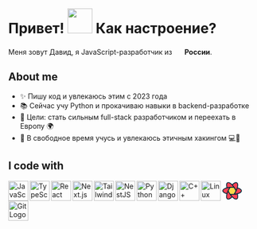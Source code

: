 <h1> Привет! <img src="https://emojis.slackmojis.com/emojis/images/1577305505/7373/hand_wave.gif?1577305505" width="50" /> Как настроение?</h1>
<p> Меня зовут Давид, я JavaScript-разработчик из <img src='https://cdn-icons-png.flaticon.com/512/197/197408.png' width='17' /> <b>России</b>.</p>

## About me

- ✨ Пишу код и увлекаюсь этим с 2023 года
- 📚 Сейчас учу Python и прокачиваю навыки в backend-разработке
- 🎯 Цели: стать сильным full-stack разработчиком и переехать в Европу 🌍
- 🎲 В свободное время учусь и увлекаюсь этичным хакингом 💻🔐

## I code with

  <a href="https://developer.mozilla.org/en-US/docs/Web/JavaScript" target="_blank">
    <img align="left" title="JavaScript" alt="JavaScript Logo" src="https://cdn.jsdelivr.net/gh/devicons/devicon@latest/icons/javascript/javascript-plain.svg" width="40px" />
  </a>
  <a href="https://www.typescriptlang.org/" target="_blank">
    <img align="left" title="TypeScript" alt="TypeScript Logo" src="https://cdn.jsdelivr.net/gh/devicons/devicon@latest/icons/typescript/typescript-plain.svg" width="40px" />
  </a>
  <a href="https://react.dev/" target="_blank">
    <img align="left" title="React" alt="React Logo" src="https://cdn.jsdelivr.net/gh/devicons/devicon@latest/icons/react/react-original.svg" width="40px" />
  </a>
    <a href="https://nextjs.org/" target="_blank">
    <img align="left" title="Next.js" alt="Next.js Logo" src="https://cdn.jsdelivr.net/gh/devicons/devicon@latest/icons/nextjs/nextjs-original.svg" width="40px" />
  </a>
  <a href="https://tanstack.com/query/latest" target="_blank">
    <svg xmlns="http://www.w3.org/2000/svg" fill="none" viewBox="0 0 40 40" id="React-Query-Icon--Streamline-Svg-Logos" height="40" width="40"><desc>React Query Icon Streamline Icon: https://streamlinehq.com</desc><path fill="#00435b" d="m24.586833333333335 24.259083333333336 -0.75125 1.3045833333333332c-0.22633333333333336 0.39295833333333335 -0.6452916666666667 0.6351666666666667 -1.0987916666666668 0.6351666666666667H16.981541666666665c-0.4535 0 -0.8724583333333334 -0.24220833333333336 -1.0987916666666668 -0.6351666666666667l-0.7513333333333333 -1.3045833333333332h9.455416666666668Zm2.10325 -3.6519999999999997 -1.3247083333333334 2.300125h-11.012500000000001l-1.3246250000000002 -2.300125h13.661833333333336Zm-1.2760416666666667 -3.5712083333333333 1.2781666666666667 2.2194166666666666H13.026125l1.278125 -2.2194166666666666h11.109791666666666Zm-2.67725 -3.376c0.4535 0 0.8724583333333334 0.24220833333333336 1.0987916666666668 0.6351666666666667l0.7999166666666667 1.3889583333333333H15.082791666666669l0.7999583333333333 -1.3889583333333333c0.22633333333333336 -0.39295833333333335 0.6452916666666667 -0.6351666666666667 1.0987916666666668 -0.6351666666666667h5.75525Z" stroke-width="0.4167"></path><path fill="#002b3b" d="M8.605375 13.054708333333334c-0.6375416666666667 -3.091416666666667 -0.7743333333333334 -5.4625 -0.36225 -7.184208333333334 0.24508333333333332 -1.024 0.6931666666666667 -1.8593583333333334 1.3745416666666668 -2.462054166666667 0.7193333333333334 -0.6362875 1.6287916666666666 -0.9485166666666667 2.650666666666667 -0.9485166666666667 1.6858333333333335 0 3.4580000000000006 0.76875 5.351916666666667 2.2291541666666665 0.7725000000000001 0.5957083333333334 1.5742500000000001 1.3137083333333333 2.4068750000000003 2.154416666666667 0.06629166666666667 -0.08533333333333334 0.14120833333333332 -0.16579166666666667 0.22466666666666668 -0.2401666666666667 2.354041666666667 -2.0977916666666667 4.335916666666667 -3.4011500000000003 6.031041666666667 -3.9036916666666666 1.0079166666666668 -0.29880833333333334 1.95425 -0.3272791666666667 2.8160000000000003 -0.037270833333333336 0.909625 0.30612083333333334 1.6344166666666669 0.9389125 2.1457916666666668 1.8252541666666666 0.8439166666666666 1.4627916666666667 1.0664583333333333 3.3849166666666664 0.7518333333333334 5.758208333333333 -0.12825 0.967375 -0.3475 2.021166666666667 -0.6572916666666666 3.162916666666667 0.11687500000000002 0.014125 0.23404166666666668 0.04004166666666667 0.35004166666666664 0.07845833333333334 2.98675 0.98975 5.101666666666667 2.054125 6.382083333333334 3.270541666666667 0.7618333333333334 0.7237083333333334 1.2592916666666667 1.5294166666666666 1.439125 2.421291666666667 0.18983333333333335 0.9413750000000001 0.004750000000000001 1.885625 -0.506 2.7712916666666665 -0.8423750000000001 1.4606666666666666 -2.3912083333333336 2.6127083333333334 -4.59775 3.525166666666667 -0.886 0.366375 -1.8884583333333336 0.6982083333333333 -3.0085 0.9966666666666667 0.051125000000000004 0.11537499999999999 0.09075 0.23791666666666667 0.11729166666666666 0.36650000000000005 0.6375416666666667 3.091375 0.7743333333333334 5.462458333333333 0.36225 7.184208333333334 -0.24508333333333332 1.024 -0.6932083333333333 1.8593333333333333 -1.3745416666666668 2.462041666666667 -0.7193333333333334 0.6362916666666667 -1.6287916666666666 0.9485000000000001 -2.650708333333333 0.9485000000000001 -1.6857916666666666 0 -3.4580000000000006 -0.76875 -5.351916666666667 -2.2291666666666665 -0.7807083333333333 -0.6020000000000001 -1.5912916666666668 -1.3289583333333332 -2.4334583333333333 -2.1812500000000004 -0.08666666666666667 0.13554166666666667 -0.19304166666666667 0.2615 -0.318875 0.3736666666666667 -2.354041666666667 2.09775 -4.335916666666667 3.401125 -6.031041666666667 3.903666666666667 -1.0079166666666668 0.2987916666666667 -1.95425 0.32725 -2.8160000000000003 0.03725 -0.909625 -0.30612500000000004 -1.6344166666666669 -0.9389166666666667 -2.1457916666666668 -1.8252500000000003 -0.8439166666666666 -1.4627916666666667 -1.0664583333333333 -3.384875 -0.7518333333333334 -5.758208333333333 0.13287500000000002 -1.0023333333333335 0.3634583333333333 -2.0974583333333334 0.6912083333333334 -3.2870833333333334 -0.12808333333333335 -0.012958333333333334 -0.25675 -0.04004166666666667 -0.38395833333333335 -0.08220833333333334 -2.98675 -0.9897916666666667 -5.101662500000001 -2.0541666666666667 -6.382091666666667 -3.270541666666667 -0.7618208333333334 -0.7237083333333334 -1.2593 -1.5294166666666666 -1.4391333333333334 -2.421291666666667 -0.18981791666666667 -0.9413750000000001 -0.004733333333333333 -1.885625 0.5060333333333333 -2.7712916666666665 0.8423625 -1.4606666666666666 2.3912125 -2.6127083333333334 4.597733333333334 -3.525166666666667 0.9124166666666667 -0.37733333333333335 1.948291666666667 -0.7179583333333334 3.108916666666667 -1.02325 -0.04133333333333333 -0.10125 -0.07400000000000001 -0.20766666666666667 -0.096875 -0.31858333333333333Z" stroke-width="0.4167"></path><path fill="#ff4154" d="M29.431541666666668 27.14241666666667c0.297 -0.052625 0.5815416666666666 0.13779166666666667 0.647875 0.42987500000000006l0.0036249999999999998 0.017291666666666667 0.03166666666666667 0.16437500000000002c1.0265416666666667 5.397125 0.30341666666666667 8.095708333333334 -2.1694583333333335 8.095708333333334 -2.4194166666666668 0 -5.499333333333333 -2.3026666666666666 -9.239708333333335 -6.908083333333334 -0.08266666666666667 -0.10175000000000001 -0.12725 -0.22912500000000002 -0.12612500000000001 -0.36020833333333335 0.0027083333333333334 -0.305375 0.24775000000000003 -0.551875 0.5509583333333333 -0.5585l0.017541666666666667 -0.00008333333333333334 0.19695833333333335 0.0013750000000000001c1.574 0.008541666666666668 3.1041250000000002 -0.04633333333333333 4.590416666666667 -0.16462500000000002 1.7545 -0.139625 3.586583333333333 -0.3786666666666667 5.496250000000001 -0.717125Zm-16.982583333333334 -4.0797083333333335 0.009458333333333334 0.016 0.09883333333333333 0.1725c0.7920416666666668 1.3769583333333333 1.61725 2.683875 2.4755833333333332 3.9207500000000004 1.010875 1.456625 2.147625 2.9312083333333336 3.4102916666666667 4.423750000000001 0.19533333333333333 0.2309166666666667 0.17300000000000001 0.573625 -0.04733333333333334 0.7774583333333334l-0.014333333333333333 0.012833333333333334 -0.12708333333333333 0.10933333333333335c-4.177666666666667 3.5796250000000005 -6.8929583333333335 4.294208333333334 -8.145958333333335 2.1438333333333333 -1.2264583333333332 -2.1048750000000003 -0.7817916666666668 -5.932166666666666 1.334 -11.481833333333334 0.04650000000000001 -0.12195833333333335 0.133875 -0.224 0.24720833333333336 -0.2886666666666667 0.2649166666666667 -0.15120833333333333 0.6007916666666667 -0.06391666666666668 0.7593333333333334 0.19404166666666667ZM31.551500000000004 15.09875l0.017125 0.005583333333333333 0.15725 0.05429166666666667C36.8825 16.952416666666668 38.84166666666667 18.923750000000002 37.60329166666667 21.072583333333334c-1.2111666666666667 2.1015833333333336 -4.732125000000001 3.6317500000000003 -10.562916666666666 4.590458333333333 -0.13004166666666667 0.021375 -0.26345833333333335 -0.0035 -0.3770416666666667 -0.07029166666666667 -0.2682916666666667 -0.15770833333333334 -0.3579583333333333 -0.5030833333333333 -0.20020833333333332 -0.7714166666666666 0.8351250000000001 -1.4205833333333335 1.5872916666666668 -2.8340833333333335 2.2564583333333332 -4.240458333333334 0.7589583333333333 -1.5950416666666667 1.4711666666666667 -3.3070833333333334 2.1366666666666667 -5.136125000000001 0.10091666666666667 -0.2773333333333333 0.3972916666666667 -0.42795833333333333 0.6780833333333334 -0.35100000000000003l0.017166666666666667 0.005Zm-18.215083333333336 -0.9031250000000001c0.2682916666666667 0.15770833333333334 0.3579583333333333 0.5030833333333333 0.20020833333333332 0.7714166666666666 -0.8351250000000001 1.4205833333333335 -1.5872916666666668 2.8340833333333335 -2.2564583333333332 4.2405 -0.7589583333333333 1.595 -1.4711666666666667 3.3070416666666667 -2.1366666666666667 5.136125000000001 -0.10295833333333333 0.28295833333333337 -0.40950000000000003 0.43400000000000005 -0.69525 0.34595833333333337l-0.017125 -0.005583333333333333 -0.15725 -0.05429166666666667C3.117233333333333 22.835958333333334 1.1580875 20.864625 2.3964458333333334 18.715833333333332c1.2111541666666668 -2.101625 4.7321375 -3.631791666666667 10.562929166666668 -4.5905000000000005 0.13004166666666667 -0.021375 0.2634166666666667 0.0035 0.3770416666666667 0.07029166666666667Zm16.554916666666667 -8.835083333333333c1.2264583333333332 2.1048750000000003 0.7817916666666668 5.932166666666666 -1.334 11.481833333333334 -0.04650000000000001 0.12195833333333335 -0.133875 0.224 -0.24720833333333336 0.28870833333333334 -0.2649166666666667 0.15116666666666667 -0.6007916666666667 0.063875 -0.7593333333333334 -0.19408333333333333l-0.009458333333333334 -0.016 -0.09883333333333333 -0.1725c-0.7920416666666668 -1.3769583333333333 -1.61725 -2.683875 -2.4755833333333332 -3.9207500000000004 -1.010875 -1.4565833333333333 -2.147625 -2.9312083333333336 -3.4102916666666667 -4.423750000000001 -0.19533333333333333 -0.2309166666666667 -0.17304166666666668 -0.573625 0.04733333333333334 -0.7774583333333334l0.014333333333333333 -0.012833333333333334 0.12704166666666666 -0.10933333333333335C25.923000000000002 3.924770833333333 28.638333333333335 3.210166666666667 29.891333333333332 5.360541666666666ZM12.265791666666667 4.0795916666666665c2.4194583333333335 0 5.499375 2.3027 9.23975 6.908075 0.08266666666666667 0.10175000000000001 0.12725 0.22912500000000002 0.12612500000000001 0.36020833333333335 -0.0027083333333333334 0.305375 -0.24775000000000003 0.551875 -0.5509583333333333 0.5585l-0.017541666666666667 0.000125 -0.19695833333333335 -0.0014166666666666666c-1.574 -0.008541666666666668 -3.1041250000000002 0.04633333333333333 -4.590416666666667 0.16462500000000002 -1.7545 0.13966666666666666 -3.586583333333333 0.37870833333333337 -5.496250000000001 0.717125 -0.297 0.052625 -0.5815833333333333 -0.13775 -0.647875 -0.4298333333333334l-0.0036249999999999998 -0.017333333333333333 -0.03166666666666667 -0.16437500000000002c-1.0265833333333334 -5.397125 -0.30341666666666667 -8.0957 2.1694166666666668 -8.0957Z" stroke-width="0.4167"></path><path fill="#ffd94c" d="M17.444000000000003 13.730666666666668h4.830958333333334c0.7065 0 1.3590416666666667 0.377875 1.7107083333333333 0.990625l2.425666666666667 4.226625c0.34895833333333337 0.6080416666666667 0.34895833333333337 1.3555833333333334 0 1.9635833333333335l-2.425666666666667 4.226625c-0.3516666666666667 0.61275 -1.0042083333333334 0.990625 -1.7107083333333333 0.990625H17.444000000000003c-0.7065 0 -1.3590416666666667 -0.377875 -1.7107083333333333 -0.990625l-2.4257083333333336 -4.226625c-0.3489166666666667 -0.6080000000000001 -0.3489166666666667 -1.3555416666666666 0 -1.9635833333333335l2.4257083333333336 -4.226625c0.3516666666666667 -0.61275 1.0042083333333334 -0.990625 1.7107083333333333 -0.990625Zm4.094666666666667 1.2757083333333334c0.706875 0 1.3597083333333335 0.37825000000000003 1.7112083333333337 0.9915416666666668l1.6915 2.950916666666667c0.34825 0.6075416666666666 0.34825 1.3542083333333335 0 1.9617499999999999l-1.6915 2.9509583333333333c-0.35150000000000003 0.6132500000000001 -1.0043333333333335 0.9915416666666668 -1.7112083333333337 0.9915416666666668h-3.358416666666667c-0.706875 0 -1.3596666666666666 -0.3782916666666667 -1.7112083333333337 -0.9915416666666668l-1.6915 -2.9509583333333333c-0.34825 -0.6075416666666666 -0.34825 -1.3542083333333335 0 -1.9617499999999999l1.6915 -2.950916666666667c0.3515416666666667 -0.6132916666666667 1.0043333333333335 -0.9915416666666668 1.7112083333333337 -0.9915416666666668h3.358416666666667Zm-0.793625 1.3952499999999999h-1.7711666666666668c-0.7061666666666667 0 -1.3584166666666668 0.3775 -1.7102499999999998 0.9897916666666667l-0.8938333333333334 1.5556666666666668c-0.34958333333333336 0.6084583333333333 -0.34958333333333336 1.3568333333333336 0 1.9652916666666669l0.8938333333333334 1.555625c0.3518333333333334 0.6122916666666667 1.0040833333333334 0.9897916666666667 1.7102499999999998 0.9897916666666667h1.7711666666666668c0.7061666666666667 0 1.3584583333333333 -0.3775 1.7102499999999998 -0.9897916666666667l0.8938333333333334 -1.555625c0.34958333333333336 -0.6084583333333333 0.34958333333333336 -1.3568333333333336 0 -1.9652916666666669l-0.8938333333333334 -1.5556666666666668c-0.3517916666666667 -0.6122916666666667 -1.0040833333333334 -0.9897916666666667 -1.7102499999999998 -0.9897916666666667Zm-0.764125 1.3355000000000001c0.7056250000000001 0 1.3575000000000002 0.37695833333333334 1.7094583333333333 0.9884999999999999l0.12675000000000003 0.22016666666666668c0.35058333333333336 0.6090833333333333 0.35058333333333336 1.3587500000000001 0 1.9678333333333335l-0.12675000000000003 0.22016666666666668c-0.3519583333333334 0.6115833333333334 -1.0038333333333334 0.9884999999999999 -1.7094583333333333 0.9884999999999999h-0.24291666666666667c-0.7056250000000001 0 -1.3574583333333332 -0.3769166666666667 -1.7094583333333333 -0.9884999999999999l-0.12675000000000003 -0.22016666666666668c-0.35058333333333336 -0.6090833333333333 -0.35058333333333336 -1.3587500000000001 0 -1.9678333333333335l0.12675000000000003 -0.22016666666666668c0.35200000000000004 -0.6115416666666667 1.0038333333333334 -0.9884999999999999 1.7094583333333333 -0.9884999999999999h0.24291666666666667Zm-0.12112500000000001 1.3155416666666668c-0.3140833333333334 0 -0.6037083333333334 0.16716666666666669 -0.7605 0.43854166666666666 -0.1567916666666667 0.2712916666666667 -0.1567916666666667 0.6057083333333334 0 0.8770416666666668 0.1567916666666667 0.27133333333333337 0.44641666666666663 0.4385 0.7598333333333334 0.4385 0.3140833333333334 0 0.6037083333333334 -0.16716666666666669 0.7605 -0.4385 0.1567916666666667 -0.27133333333333337 0.1567916666666667 -0.60575 0 -0.8770416666666668 -0.1567916666666667 -0.27137500000000003 -0.44641666666666663 -0.43854166666666666 -0.7598333333333334 -0.43854166666666666Zm-7.115666666666667 0.8770416666666668h1.5790416666666667Z" stroke-width="0.4167"></path></svg>
  </a>
  <a href="https://tailwindcss.com/" target="_blank">
    <img align="left" title="Tailwind CSS" alt="Tailwind CSS Logo" src="https://cdn.jsdelivr.net/gh/devicons/devicon@latest/icons/tailwindcss/tailwindcss-original.svg" width="40px" />
  </a>
  <a href="https://nestjs.com/" target="_blank">
    <img align="left" title="NestJS" alt="NestJS Logo" src="https://cdn.jsdelivr.net/gh/devicons/devicon@latest/icons/nestjs/nestjs-original.svg" width="40px" />
  </a>
  <a href="https://www.python.org/" target="_blank">
    <img align="left" title="Python" alt="Python Logo" src="https://cdn.jsdelivr.net/gh/devicons/devicon@latest/icons/python/python-original.svg" width="40px" />
  </a>
  <a href="https://www.djangoproject.com/" target="_blank">
    <img align="left" title="Django" alt="Django Logo" src="https://cdn.jsdelivr.net/gh/devicons/devicon@latest/icons/django/django-plain.svg" width="40px" />
  </a>
  <a href="https://isocpp.org/" target="_blank">
    <img align="left" title="C++" alt="C++ Logo" src="https://cdn.jsdelivr.net/gh/devicons/devicon@latest/icons/cplusplus/cplusplus-plain.svg" width="40px" />
  </a>
  <a href="https://www.linux.org/" target="_blank">
    <img align="left" title="Linux" alt="Linux Logo" src="https://cdn.jsdelivr.net/gh/devicons/devicon@latest/icons/linux/linux-original.svg" width="40px" />
  </a>
  <a href="https://git-scm.com/" target="_blank">
    <img align="left" title="Git" alt="Git Logo" src="https://cdn.jsdelivr.net/gh/devicons/devicon@latest/icons/git/git-original.svg" width="40px" />
  </a>
